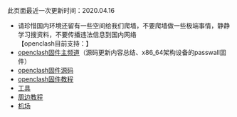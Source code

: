 此页面最近一次更新时间：2020.04.16        
                
* 请珍惜国内环境还留有一些空间给我们爬墙，不要爬墙做一些极端事情，静静学习搜资料，不要传播违法信息到国内网络                         
【openclash目前支持：】            
* [openclash固件主频道](https://t.me/passwall)（源码更新内容总结、x86_64架构设备的passwall固件）                         
* [openclash固件源码](./code.md)            
* [openclash固件教程](./tips.md)               
* [工具](https://openclashopenwrt.github.io/tool/)               
* [周边教程](./others.md)                   
* [机场](./air.md)               

    
        
        
